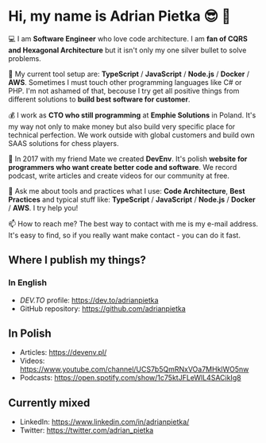 # Hi, my name is Adrian Pietka 😎 👋

💻 I am **Software Engineer** who love code architecture. I am **fan of CQRS and Hexagonal Architecture** but it isn't only my one silver bullet to solve problems.

🎨 My current tool setup are: **TypeScript** / **JavaScript** / **Node.js** / **Docker** / **AWS**. Sometimes I must touch other programming languages like C# or PHP. I'm not ashamed of that, becouse I try get all positive things from different solutions to **build best software for customer**.

💰 I work as **CTO who still programming** at **Emphie Solutions** in Poland. It's my way not only to make money but also build very specific place for technical perfection. We work outside with global customers and build own SAAS solutions for chess players.

🔗 In 2017 with my friend Mate we created **DevEnv**. It's polish **website for programmers who want create better code and software**. We record podcast, write articles and create videos for our community at free.

💬 Ask me about tools and practices what I use: **Code Architecture**, **Best Practices** and typical stuff like: **TypeScript** / **JavaScript** / **Node.js** / **Docker** / **AWS**. I try help you!

📫 How to reach me? The best way to contact with me is my e-mail address. It's easy to find, so if you really want make contact - you can do it fast.

## Where I publish my things?

### In English

- *DEV.TO* profile: https://dev.to/adrianpietka
- GitHub repository: https://github.com/adrianpietka

## In Polish

- Articles: https://devenv.pl/
- Videos: https://www.youtube.com/channel/UCS7b5QmRNxVOa7MHklWO5nw
- Podcasts: https://open.spotify.com/show/1c75ktJFLeWlL4SACikIg8

## Currently mixed

- LinkedIn: https://www.linkedin.com/in/adrianpietka/
- Twitter: https://twitter.com/adrian_pietka
